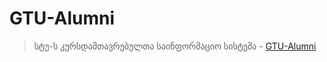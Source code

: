 # GTU-Alumni
> სტუ-ს კურსდამთავრებულთა საინფორმაციო სისტემა - [GTU-Alumni](https://mikheil-a.github.io/GTU_Alumni/)



<!--
  --Start json-server: `npm run start:server`
  --Start the angular app: `npm run start:dev`
  -->

<!--
  --Website is running at: http://localhost:4300
  --Server is running at: http://localhost:3000
  -->


<!-- To deploy the app on ghpages:
  -- Checkout the branch you want to deploy;
  -- Run: "npm install -g angular-cli-ghpages" if you haven't installed ghpages already;
  -- First run: "ng build --prod" and see if it builds successfully;
  -- Then run: "ng build --prod --base-href https://mikheil-a.github.io/GTU_Alumni/";
  -- Finally run: "ngh" to check deployment result.-->
